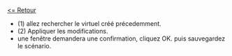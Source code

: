 [<= Retour](README.md)

- (1) allez rechercher le virtuel créé précedemment.
- (2) Appliquer les modifications.
- une fenêtre demandera une confirmation, cliquez OK. puis sauvegardez le scénario.

[](doc/images/scenario4.png)